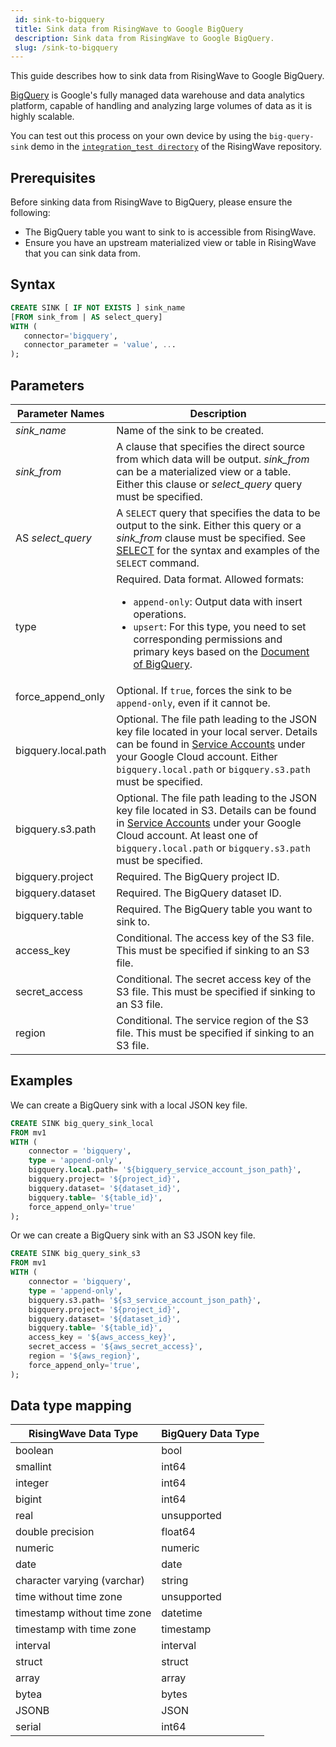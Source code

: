 ```yaml
---
 id: sink-to-bigquery
 title: Sink data from RisingWave to Google BigQuery
 description: Sink data from RisingWave to Google BigQuery.
 slug: /sink-to-bigquery
---
```


This guide describes how to sink data from RisingWave to Google BigQuery.

[BigQuery](https://cloud.google.com/bigquery?hl=en) is Google's fully managed data warehouse and data analytics platform, capable of handling and analyzing large volumes of data as it is highly scalable.

You can test out this process on your own device by using the `big-query-sink` demo in the [`integration_test directory`](https://github.com/risingwavelabs/risingwave/tree/main/integration_tests) of the RisingWave repository.

## Prerequisites

Before sinking data from RisingWave to BigQuery, please ensure the following:

- The BigQuery table you want to sink to is accessible from RisingWave.
- Ensure you have an upstream materialized view or table in RisingWave that you can sink data from.

## Syntax

```sql
CREATE SINK [ IF NOT EXISTS ] sink_name
[FROM sink_from | AS select_query]
WITH (
   connector='bigquery',
   connector_parameter = 'value', ...
);
```

## Parameters

| Parameter Names | Description |
| --------------- | ---------------------------------------------------------------------- |
|*sink_name*| Name of the sink to be created.|
|*sink_from*| A clause that specifies the direct source from which data will be output. *sink_from* can be a materialized view or a table. Either this clause or *select_query* query must be specified.|
|AS *select_query*| A `SELECT` query that specifies the data to be output to the sink. Either this query or a *sink_from* clause must be specified. See [SELECT](/sql/commands/sql-select.md) for the syntax and examples of the `SELECT` command.|
| type | Required. Data format. Allowed formats:<ul><li> `append-only`: Output data with insert operations.</li><li>`upsert`: For this type, you need to set corresponding permissions and primary keys based on the [Document of BigQuery](https://cloud.google.com/bigquery/docs/change-data-capture?hl=zh-cn).</li></ul>|
| force_append_only | Optional. If `true`, forces the sink to be `append-only`, even if it cannot be. |
| bigquery.local.path | Optional. The file path leading to the JSON key file located in your local server. Details can be found in [Service Accounts](https://console.cloud.google.com/iam-admin/serviceaccounts) under your Google Cloud account. Either `bigquery.local.path` or `bigquery.s3.path` must be specified. |
| bigquery.s3.path | Optional. The file path leading to the JSON key file located in S3. Details can be found in [Service Accounts](https://console.cloud.google.com/iam-admin/serviceaccounts) under your Google Cloud account. At least one of `bigquery.local.path` or `bigquery.s3.path` must be specified.|
| bigquery.project | Required. The BigQuery project ID. |
| bigquery.dataset | Required. The BigQuery dataset ID. |
| bigquery.table | Required. The BigQuery table you want to sink to. |
| access_key | Conditional. The access key of the S3 file. This must be specified if sinking to an S3 file. |
| secret_access | Conditional. The secret access key of the S3 file. This must be specified if sinking to an S3 file.|
| region | Conditional. The service region of the S3 file. This must be specified if sinking to an S3 file. |

## Examples

We can create a BigQuery sink with a local JSON key file.

```sql
CREATE SINK big_query_sink_local
FROM mv1
WITH (
    connector = 'bigquery',
    type = 'append-only',
    bigquery.local.path= '${bigquery_service_account_json_path}',
    bigquery.project= '${project_id}',
    bigquery.dataset= '${dataset_id}',
    bigquery.table= '${table_id}',
    force_append_only='true'
);
```

Or we can create a BigQuery sink with an S3 JSON key file.

```sql
CREATE SINK big_query_sink_s3
FROM mv1
WITH (
    connector = 'bigquery',
    type = 'append-only',
    bigquery.s3.path= '${s3_service_account_json_path}',
    bigquery.project= '${project_id}',
    bigquery.dataset= '${dataset_id}',
    bigquery.table= '${table_id}',
    access_key = '${aws_access_key}',
    secret_access = '${aws_secret_access}',
    region = '${aws_region}',
    force_append_only='true',
);
```

## Data type mapping

|RisingWave Data Type | BigQuery Data Type|
|-----|-----|
|boolean | bool |
|smallint | int64 |
|integer |int64|
|bigint |int64|
|real |unsupported|
|double precision |float64|
|numeric |numeric|
|date |date|
|character varying (varchar) |string|
|time without time zone |unsupported|
|timestamp without time zone |datetime|
|timestamp with time zone |timestamp|
|interval |interval|
|struct | struct|
|array |array |
|bytea| bytes|
|JSONB |JSON|
|serial| int64|
